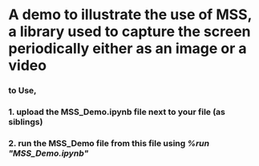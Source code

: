 # A demo to illustrate the use of MSS, a library used to capture the screen periodically either as an image or a video

### to Use,
### 1. upload the MSS_Demo.ipynb file next to your file (as siblings)
### 2. run the MSS_Demo file from this file using <em>%run "MSS_Demo.ipynb"</em>
